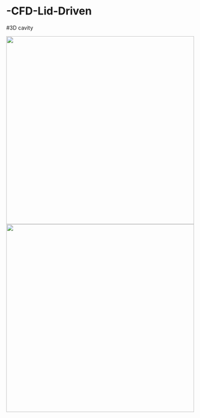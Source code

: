 # -CFD-Lid-Driven

#3D cavity

<img src="https://user-images.githubusercontent.com/89365465/131330985-93c8def4-8526-453b-9138-1260cf1c41ef.png" width="500" height="500"/>
<img src="https://user-images.githubusercontent.com/89365465/131331768-5466d0ac-f6f1-4a86-af4a-704e133ac078.gif" width="500" height="500"/>
